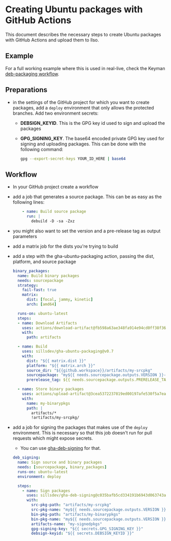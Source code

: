 # Creating Ubuntu packages with GitHub Actions

This document describes the necessary steps to create Ubuntu packages
with GitHub Actions and upload them to llso.

## Example

For a full working example where this is used in real-live, check the
Keyman [deb-packaging workflow](https://github.com/keymanapp/keyman/blob/master/.github/workflows/deb-packaging.yml).

## Preparations

- in the settings of the GitHub project for which you want to create
  packages, add a `deploy` environment that only allows the protected
  branches. Add two environment secrets:
  - **DEBSIGN_KEYID**. This is the GPG key id used to sign and upload
    the packages
  - **GPG_SIGNING_KEY**. The base64 encoded private GPG key used for
    signing and uploading packages. This can be done with the following
    command:

    ```bash
    gpg --export-secret-keys YOUR_ID_HERE | base64
    ```

## Workflow

- In your GitHub project create a workflow
- add a job that generates a source package. This can be as easy
  as the following lines:

  ```yml
      - name: Build source package
        run: |
          debuild -D -sa -Zxz
  ```

- you might also want to set the version and a pre-release tag as output
  parameters

- add a matrix job for the dists you're trying to build
- add a step with the gha-ubuntu-packaging action, passing the dist,
  platform, and source package

  ```yml
  binary_packages:
    name: Build binary packages
    needs: sourcepackage
    strategy:
      fail-fast: true
      matrix:
        dist: [focal, jammy, kinetic]
        arch: [amd64]

    runs-on: ubuntu-latest
    steps:
    - name: Download Artifacts
      uses: actions/download-artifact@fb598a63ae348fa914e94cd0ff38f362e927b741 # v3.0.0
      with:
        path: artifacts

    - name: Build
      uses: sillsdev/gha-ubuntu-packaging@v0.7
      with:
        dist: "${{ matrix.dist }}"
        platform: "${{ matrix.arch }}"
        source_dir: "${{github.workspace}}/artifacts/my-srcpkg"
        sourcepackage: "my${{ needs.sourcepackage.outputs.VERSION }}-1.dsc"
        prerelease_tag: ${{ needs.sourcepackage.outputs.PRERELEASE_TAG }}

    - name: Store binary packages
      uses: actions/upload-artifact@3cea5372237819ed00197afe530f5a7ea3e805c8 # v3.1.0
      with:
        name: my-binarypkgs
        path: |
          artifacts/*
          !artifacts/my-srcpkg/
  ```

- add a job for signing the packages that makes use of the `deploy` environment.
  This is necessary so that this job doesn't run for pull requests which might
  expose secrets.
  - You can use [gha-deb-signing](https://github.com/sillsdev/gha-deb-signing)
    for that.

  ```yml
  deb_signing:
    name: Sign source and binary packages
    needs: [sourcepackage, binary_packages]
    runs-on: ubuntu-latest
    environment: deploy

    steps:
      - name: Sign packages
        uses: sillsdev/gha-deb-signing@c035bafb5cd334191b6943d063743a619750b016 # v0.1
        with:
          src-pkg-path: "artifacts/my-srcpkg"
          src-pkg-name: "my${{ needs.sourcepackage.outputs.VERSION }}-1_source.changes"
          bin-pkg-path: "artifacts/my-binarypkgs"
          bin-pkg-name: "my${{ needs.sourcepackage.outputs.VERSION }}-1${{ needs.sourcepackage.outputs.PRERELEASE_TAG }}+"
          artifacts-name: "my-signedpkgs"
          gpg-signing-key: "${{ secrets.GPG_SIGNING_KEY }}"
          debsign-keyid: "${{ secrets.DEBSIGN_KEYID }}"
  ```
